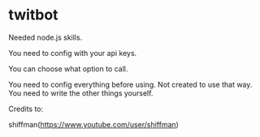 # twitbot


 Needed node.js skills.
 
 You need to config with your api keys.

 You can choose what option to call.

 You need to config everything before using.
 Not created to use that way.
 You need to write the other things yourself.
 
 Credits to:
 
 shiffman(https://www.youtube.com/user/shiffman)
